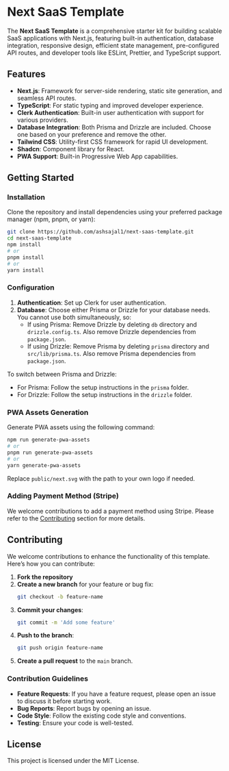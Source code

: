 # Next SaaS Template

The **Next SaaS Template** is a comprehensive starter kit for building scalable SaaS applications with Next.js, featuring built-in authentication, database integration, responsive design, efficient state management, pre-configured API routes, and developer tools like ESLint, Prettier, and TypeScript support.

## Features
- **Next.js**: Framework for server-side rendering, static site generation, and seamless API routes.
- **TypeScript**: For static typing and improved developer experience.
- **Clerk Authentication**: Built-in user authentication with support for various providers.
- **Database Integration**: Both Prisma and Drizzle are included. Choose one based on your preference and remove the other.
- **Tailwind CSS**: Utility-first CSS framework for rapid UI development.
- **Shadcn**: Component library for React.
- **PWA Support**: Built-in Progressive Web App capabilities.

## Getting Started

### Installation

Clone the repository and install dependencies using your preferred package manager (npm, pnpm, or yarn):

```bash
git clone https://github.com/ashsajal1/next-saas-template.git
cd next-saas-template
npm install
# or
pnpm install
# or
yarn install
```

### Configuration

1. **Authentication**: Set up Clerk for user authentication.
2. **Database**: Choose either Prisma or Drizzle for your database needs. You cannot use both simultaneously, so:
   - If using Prisma: Remove Drizzle by deleting `db` directory and `drizzle.config.ts`. Also remove Drizzle dependencies from `package.json`.
   - If using Drizzle: Remove Prisma by deleting `prisma` directory and `src/lib/prisma.ts`. Also remove Prisma dependencies from `package.json`.

To switch between Prisma and Drizzle:
- For Prisma: Follow the setup instructions in the `prisma` folder.
- For Drizzle: Follow the setup instructions in the `drizzle` folder.

### PWA Assets Generation

Generate PWA assets using the following command:

```bash
npm run generate-pwa-assets
# or
pnpm run generate-pwa-assets
# or
yarn generate-pwa-assets
```

Replace `public/next.svg` with the path to your own logo if needed.

### Adding Payment Method (Stripe)

We welcome contributions to add a payment method using Stripe. Please refer to the [Contributing](#contributing) section for more details.

## Contributing

We welcome contributions to enhance the functionality of this template. Here’s how you can contribute:

1. **Fork the repository**
2. **Create a new branch** for your feature or bug fix:
    ```bash
    git checkout -b feature-name
    ```
3. **Commit your changes**:
    ```bash
    git commit -m 'Add some feature'
    ```
4. **Push to the branch**:
    ```bash
    git push origin feature-name
    ```
5. **Create a pull request** to the `main` branch.

### Contribution Guidelines

- **Feature Requests**: If you have a feature request, please open an issue to discuss it before starting work.
- **Bug Reports**: Report bugs by opening an issue.
- **Code Style**: Follow the existing code style and conventions.
- **Testing**: Ensure your code is well-tested.

## License

This project is licensed under the MIT License.

